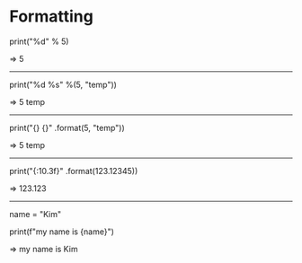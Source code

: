 Formatting
===========

print("%d" % 5)

=> 5
***

print("%d %s" %(5, "temp"))

=> 5 temp
***
print("{} {}" .format(5, "temp"))

=> 5 temp
***
print("{:10.3f}" .format(123.12345))

=>    123.123
***
name = "Kim"

print(f"my name is {name}")

=> my name is Kim
